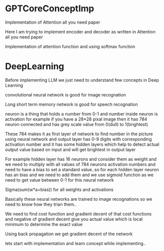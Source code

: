 # GPTCoreConceptImp
Implementation of Attention all you need paper

Here I am trying to implement encoder and decoder as written in Attention all you need paper

Implementation of attention function and using softmax function

# DeepLearning

Before implementing LLM we just need to understand few concepts in Deep Learning

convolutional neural network is good for image recognation

Long short term memory network is good for speech recognation


neuron is a thing that holds a number from 0-1 and number inside neuron is activation  for example if you have a 28*28 pixal image then it has 784 neuron connected and has grey scale value from 0(dull) to 1(brightest)

These 784 makes it as first layer of network to find number in the picture using neural network and output layer has 0-9 digits with corresponding activation number and it has some hidden layers which help to detect actual output value based on input and will get brightest in output layer

For example hidden layer has 16 neurons  and consider them as weight and we need to multiply with all values of 784 neurons activation numbers and need to have a bias to set a standard value..so for each hidden layer neuron has an bias and we need to add them and we use sigmoid function as we need to get value between 0-1 for this neural network

Sigma(sum(w*a+bias)) for all weights and activations

Basically these neural networks are trained to image recognations so we need to know how they trian them..

We need to find cost function and gradient decent of that cost functions and negative of gradient decent give you actual value which is local minimum to determine the exact value

Using back propagation we get gradient decent of the network

lets start with implementation and learn concept while implementing..